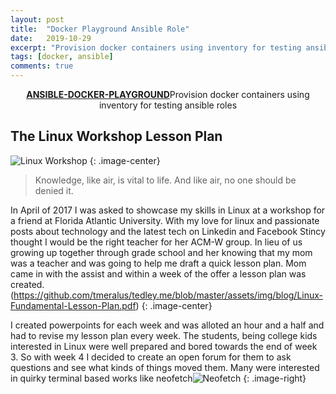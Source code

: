 ```yaml
---
layout: post
title:  "Docker Playground Ansible Role"
date:   2019-10-29
excerpt: "Provision docker containers using inventory for testing ansible roles"
tags: [docker, ansible]
comments: true
---
```


<center><a href="https://github.com/tmeralus/ansible-role-docker-playground"><b>ANSIBLE-DOCKER-PLAYGROUND</b></a>Provision docker containers using inventory for testing ansible roles</center>

## The Linux Workshop Lesson Plan
![Linux Workshop](https://github.com/tmeralus/tedley.me/blob/master/assets/img/blog/linux-workshop.jpg)
{: .image-center}

> Knowledge, like air, is vital to life. And like air, no one should be denied it.


In April of 2017 I was asked to showcase my skills in Linux at a workshop for a friend at Florida Atlantic University. With my love for linux and passionate posts about technology and the latest tech on Linkedin and Facebook Stincy thought I would be the right teacher for her ACM-W group. In lieu of us growing up together through grade school and her knowing that my mom was a teacher and was going to help me draft a quick lesson plan. Mom came in with the assist and within a week of the offer a lesson plan was created.
(https://github.com/tmeralus/tedley.me/blob/master/assets/img/blog/Linux-Fundamental-Lesson-Plan.pdf)
{: .image-center}


I created powerpoints for each week and was alloted an hour and a half and had to revise my lesson plan every week. The students, being college kids interested in Linux were well prepared and bored towards the end of week 3. So with week 4 I decided to create an open forum for them to ask questions and see what kinds of things moved them. Many were interested in quirky terminal based works like neofetch![Neofetch](https://github.com/tmeralus/tedley.me/blob/master/assets/img/blog/neofetch.png)
{: .image-right}
